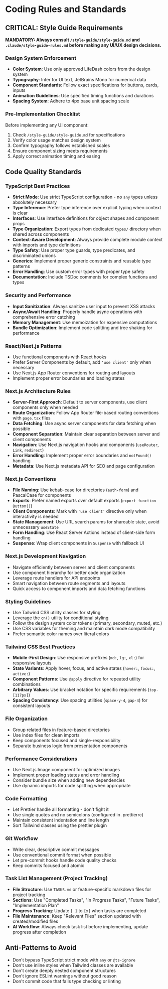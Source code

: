 # Coding Rules and Standards

## CRITICAL: Style Guide Requirements

**MANDATORY: Always consult `/style-guide/style-guide.md` and `.claude/style-guide-rules.md` before making any UI/UX design decisions.**

### Design System Enforcement

- **Color System**: Use only approved LifeDash colors from the design system
- **Typography**: Inter for UI text, JetBrains Mono for numerical data
- **Component Standards**: Follow exact specifications for buttons, cards, inputs
- **Animation Guidelines**: Use specified timing functions and durations
- **Spacing System**: Adhere to 4px base unit spacing scale

### Pre-Implementation Checklist

Before implementing any UI component:

1. Check `/style-guide/style-guide.md` for specifications
2. Verify color usage matches design system
3. Confirm typography follows established scales
4. Ensure component sizing meets requirements
5. Apply correct animation timing and easing

## Code Quality Standards

### TypeScript Best Practices

- **Strict Mode**: Use strict TypeScript configuration - no `any` types unless absolutely necessary
- **Type Inference**: Prefer type inference over explicit typing when context is clear
- **Interfaces**: Use interface definitions for object shapes and component props
- **Type Organization**: Export types from dedicated `types/` directory when shared across components
- **Context-Aware Development**: Always provide complete module context with imports and type definitions
- **Type Safety**: Use proper type guards, type predicates, and discriminated unions
- **Generics**: Implement proper generic constraints and reusable type patterns
- **Error Handling**: Use custom error types with proper type safety
- **Documentation**: Include TSDoc comments for complex functions and types

### Security and Performance

- **Input Sanitization**: Always sanitize user input to prevent XSS attacks
- **Async/Await Handling**: Properly handle async operations with comprehensive error catching
- **Memory Management**: Use memoization for expensive computations
- **Bundle Optimization**: Implement code splitting and tree shaking for performance

### React/Next.js Patterns

- Use functional components with React hooks
- Prefer Server Components by default, add `'use client'` only when necessary
- Use Next.js App Router conventions for routing and layouts
- Implement proper error boundaries and loading states

### Next.js Architecture Rules

- **Server-First Approach**: Default to server components, use client components only when needed
- **Route Organization**: Follow App Router file-based routing conventions with `page.tsx` files
- **Data Fetching**: Use async server components for data fetching when possible
- **Component Separation**: Maintain clear separation between server and client components
- **Navigation**: Use Next.js navigation hooks and components (`useRouter`, `Link`, `redirect`)
- **Error Handling**: Implement proper error boundaries and `notFound()` handling
- **Metadata**: Use Next.js metadata API for SEO and page configuration

### Next.js Conventions

- **File Naming**: Use kebab-case for directories (`auth-form`) and PascalCase for components
- **Exports**: Prefer named exports over default exports (`export function Button()`)
- **Client Components**: Mark with `'use client'` directive only when interactivity is needed
- **State Management**: Use URL search params for shareable state, avoid unnecessary `useState`
- **Form Handling**: Use React Server Actions instead of client-side form handling
- **Suspense**: Wrap client components in `Suspense` with fallback UI

### Next.js Development Navigation

- Navigate efficiently between server and client components
- Use component hierarchy for better code organization
- Leverage route handlers for API endpoints
- Smart navigation between route segments and layouts
- Quick access to component imports and data fetching functions

### Styling Guidelines

- Use Tailwind CSS utility classes for styling
- Leverage the `cn()` utility for conditional styling
- Follow the design system color tokens (primary, secondary, muted, etc.)
- Use CSS variables for theming and maintain dark mode compatibility
- Prefer semantic color names over literal colors

### Tailwind CSS Best Practices

- **Mobile-First Design**: Use responsive prefixes (`md:`, `lg:`, `xl:`) for responsive layouts
- **State Variants**: Apply hover, focus, and active states (`hover:`, `focus:`, `active:`)
- **Component Patterns**: Use `@apply` directive for repeated utility combinations
- **Arbitrary Values**: Use bracket notation for specific requirements (`top-[117px]`)
- **Spacing Consistency**: Use spacing utilities (`space-y-4`, `gap-4`) for consistent layouts

### File Organization

- Group related files in feature-based directories
- Use index files for clean imports
- Keep components focused and single-responsibility
- Separate business logic from presentation components

### Performance Considerations

- Use Next.js Image component for optimized images
- Implement proper loading states and error handling
- Consider bundle size when adding new dependencies
- Use dynamic imports for code splitting when appropriate

### Code Formatting

- Let Prettier handle all formatting - don't fight it
- Use single quotes and no semicolons (configured in .prettierrc)
- Maintain consistent indentation and line length
- Sort Tailwind classes using the prettier plugin

### Git Workflow

- Write clear, descriptive commit messages
- Use conventional commit format when possible
- Let pre-commit hooks handle code quality checks
- Keep commits focused and atomic

### Task List Management (Project Tracking)

- **File Structure**: Use `TASKS.md` or feature-specific markdown files for project tracking
- **Sections**: Use "Completed Tasks", "In Progress Tasks", "Future Tasks", "Implementation Plan"
- **Progress Tracking**: Update `[ ]` to `[x]` when tasks are completed
- **File Maintenance**: Keep "Relevant Files" section updated with created/modified files
- **AI Workflow**: Always check task list before implementing, update progress after completion

## Anti-Patterns to Avoid

- Don't bypass TypeScript strict mode with `any` or `@ts-ignore`
- Don't use inline styles when Tailwind classes are available
- Don't create deeply nested component structures
- Don't ignore ESLint warnings without good reason
- Don't commit code that fails type checking or linting
